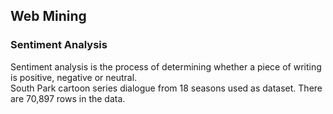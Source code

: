 ## Web Mining  
### Sentiment Analysis  
Sentiment analysis is the process of determining whether a piece of writing is positive, negative or neutral.  
South Park cartoon series dialogue from 18 seasons used as dataset. There are 70,897 rows in the data. 

